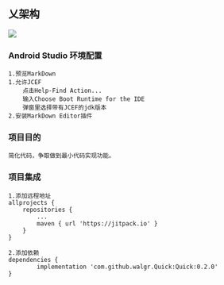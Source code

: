 ## 乂架构

[![](https://jitpack.io/v/walgr/Quick.svg)](https://jitpack.io/#walgr/Quick)

### Android Studio 环境配置

    1.预览MarkDown
    1.允许JCEF
        点击Help-Find Action...
        输入Choose Boot Runtime for the IDE
        弹窗里选择带有JCEF的jdk版本
    2.安装MarkDown Editor插件

### 项目目的

    简化代码，争取做到最小代码实现功能。

### 项目集成

    1.添加远程地址
    allprojects {
        repositories {
            ...
            maven { url 'https://jitpack.io' }
        }
    }

    2.添加依赖
    dependencies {
            implementation 'com.github.walgr.Quick:Quick:0.2.0'
    }
